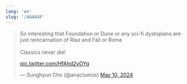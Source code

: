 ```yaml
---
lang: 'en'
slug: '/AAAA4F'
---
```


<blockquote class="twitter-tweet">

So interesting that Foundation or Dune or any sci-fi dystopians are just reincarnation of Rise and Fall or Rome<br/><br/>Classics never die!

<a href="https://t.co/HfAhd2yOYg">pic.twitter.com/HfAhd2yOYg</a>

&mdash; Sunghyun Cho (@anaclumos) <a href="https://twitter.com/anaclumos/status/1788726572444528871?ref_src=twsrc%5Etfw">May 10, 2024</a>

</blockquote>
